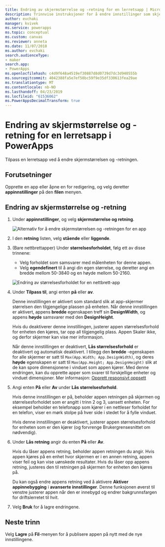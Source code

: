 ```yaml
---
title: Endring av skjermstørrelse og -retning for en lerretsapp | Microsoft Docs
description: Trinnvise instruksjoner for å endre innstillinger som skjermstørrelsen og -retningen for en lerretsapp i PowerApps
author: evchaki
manager: kvivek
ms.service: powerapps
ms.topic: conceptual
ms.custom: canvas
ms.reviewer: anneta
ms.date: 11/07/2018
ms.author: evchaki
search.audienceType:
- maker
search.app:
- PowerApps
ms.openlocfilehash: c4d9f648a4519ef30887d8d0739d7dc3d940555b
ms.sourcegitcommit: 4042388fa5e7ef50bc59f9e35df330613fea29ae
ms.translationtype: MT
ms.contentlocale: nb-NO
ms.lasthandoff: 04/23/2019
ms.locfileid: "61536062"
ms.PowerAppsDecimalTransform: true
---
```

# <a name="change-screen-size-and-orientation-of-a-canvas-app-in-powerapps"></a>Endring av skjermstørrelse og -retning for en lerretsapp i PowerApps
Tilpass en lerretsapp ved å endre skjermstørrelsen og -retningen.

## <a name="prerequisites"></a>Forutsetninger

Opprette en app eller åpne en for redigering, og velg deretter **appinnstillinger** på den **filen** menyen.

## <a name="change-screen-size-and-orientation"></a>Endring av skjermstørrelse og -retning
1. Under **appinnstillinger**, og velg **skjermstørrelse og retning**.

    ![Alternativ for å endre skjermstørrelsen og -retningen for en app](./media/set-aspect-ratio-portrait-landscape/size-orientation.png)

1. I den **retning** listen, velg **stående** eller **liggende**.

1. (Bare nettbrettapper) Under **størrelsesforholdet**, følg ett av disse trinnene:

    - Velg forholdet som samsvarer med målenheten for denne appen.
    - Velg **egendefinert** til å angi din egen størrelse, og deretter angi en bredde mellom 50-3840 og en høyde mellom 50-2160.

    ![Endring av størrelsesforholdet for en nettbrett-app](./media/set-aspect-ratio-portrait-landscape/aspect-tablet.png)
    
1. Under **Tilpass til**, angi enten **på** eller **av**.

    Denne innstillingen er aktivert som standard slik at app-skjermer størrelsen den tilgjengelige plassen på enheten. Når denne innstillingen er aktivert, appens **bredde** egenskapen treff sin **DesignWidth**, og appens **høyde** samsvarer med den **DesignHeight**.

    Hvis du deaktiverer denne innstillingen, justerer appen størrelsesforhold for enheten den kjøres, tar opp all tilgjengelig plass. Appen Skaler ikke, og derfor skjermer kan vise mer informasjon.

    Når denne innstillingen er deaktivert, **Lås størrelsesforhold** er deaktivert og automatisk deaktivert. I tillegg den **bredde** -egenskapen for alle skjermer er satt til `Max(App.Width; App.DesignWidth)`, og deres **høyde** egenskapen er satt til `Max(App.Height; App.DesignHeight)` slik at de kan spore dimensjonene i vinduet som appen kjører. Med denne endringen, kan du opprette apper som svarer til forskjellige enheter og vinduet dimensjoner. Mer informasjon: [Opprett responsivt oppsett](create-responsive-layout.md)

1. Angi enten **På** eller **Av** under **Lås størrelsesforhold**.

    Hvis denne innstillingen er på, beholder appen retningen på skjermen og størrelsesforholdet som er angitt i trinn 2 og 3, uansett enheten. For eksempel beholder en telefonapp som kjører i en nettleser forholdet for en telefon, viser en mørk stolpe på hver side i stedet for å fylle vinduet.

    Hvis denne innstillingen er deaktivert, justerer appen størrelsesforhold for enheten som er den kjører (og forvrenge Brukergrensesnittet om nødvendig).

1. Under **Lås retning** angir du enten **På** eller **Av**.

    Hvis du låser appens retning, beholder appen retningen du angir. Hvis appen kjøres på en enhet hvor skjermen er i en annen retning, appen viser feil og kan vise uønskede resultater. Hvis du låser opp appens retning, justeres den til retningen på skjermen for enheten den kjøres på.

    Du kan også endre appens retning ved å aktivere **Aktiver appinnebygging** i **avanserte innstillinger**. Denne funksjonen øverst til venstre justerer appen når den er innebygd og endrer bakgrunnsfargen for driftslerretet til hvit.

1. Velg **Bruk** for å lagre endringene.

## <a name="next-step"></a>Neste trinn
Velg **Lagre** på **Fil**-menyen for å publisere appen på nytt med de nye innstillingene.